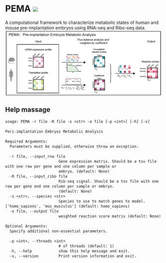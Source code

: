 # PEMA ![](https://img.shields.io/badge/version-v0.1.0-blue)
A computational framework to characterize metabolic states of human and mouse pre-implantation embryos using RNA-seq and Ribo-seq data.
![image](https://github.com/summus-kong/PEMA/blob/main/PEMA.png)

## Help massage
```
usage: PEMA -r file -R file -s <str> -o file [-p <int>] [-h] [-v]

Peri-implantation Embryos Metabolic Analysis

Required Arguments:
  Parameters must be supplied, otherwise throw an exception.

  -r file, --input_rna file
                        Gene expression matrix. Should be a tsv file with one row per gene and one column per sample or
                        embryo. (default: None)
  -R file, --input_ribo file
                        Rib-seq signal. Should be a tsv file with one row per gene and one column per sample or embryo.
                        (default: None)
  -s <str>, --species <str>
                        Species to use to match genes to model. ['homo_sapiens', 'mus_musculus'] (default: homo_sapiens)
  -o file, --output file
                        weighted reaction score matrix (default: None)

Optional Arguments:
  Specify additional non-essential parameters.

  -p <int>, --threads <int>
                        # of threads (default: 1)
  -h, --help            show this help message and exit.
  -v, --version         Print version information and exit.
```

